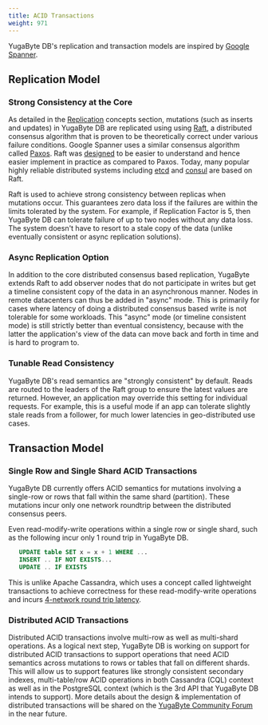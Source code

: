 ```yaml
---
title: ACID Transactions
weight: 971
---
```


YugaByte DB's replication and transaction models are inspired by [Google Spanner](https://cloud.google.com/spanner/docs/transactions).

## Replication Model

### Strong Consistency at the Core

As detailed in the [Replication](/architecture/concepts/replication/) concepts section, mutations
(such as inserts and updates) in YugaByte DB are replicated using using
[Raft](https://raft.github.io/), a distributed consensus algorithm that is proven to be
theoretically correct under various failure conditions. Google Spanner uses a similar consensus
algorithm called
[Paxos](https://cloud.google.com/spanner/docs/whitepapers/life-of-reads-and-writes). Raft was
[designed](https://ramcloud.stanford.edu/~ongaro/userstudy/) to be easier to understand and hence
easier implement in practice as compared to Paxos. Today, many popular highly reliable distributed
systems including [etcd](https://coreos.com/etcd/) and
[consul](https://www.consul.io/docs/internals/consensus.html) are based on Raft.

Raft is used to achieve strong consistency between replicas when mutations occur. This guarantees
zero data loss if the failures are within the limits tolerated by the system. For example, if
Replication Factor is 5, then YugaByte DB can tolerate failure of up to two nodes without any data
loss. The system doesn't have to resort to a stale copy of the data (unlike eventually consistent or
async replication solutions).

### Async Replication Option

In addition to the core distributed consensus based replication, YugaByte extends Raft to add
observer nodes that do not participate in writes but get a timeline consistent copy of the data in
an asynchronous manner. Nodes in remote  datacenters can thus be added in "async" mode. This is
primarily for cases where latency of doing a distributed consensus based write is not tolerable for
some workloads. This "async" mode (or timeline consistent mode) is still strictly better than
eventual consistency, because with the latter the application's view of the data can move back and
forth in time and is hard to program to.

### Tunable Read Consistency

YugaByte DB's read semantics are "strongly consistent" by default. Reads are routed to the leaders
of the Raft group to ensure the latest values are returned. However, an application may override
this setting for individual requests. For example, this is a useful mode if an app can tolerate
slightly stale reads from a follower, for much lower latencies in geo-distributed use cases.

## Transaction Model

### Single Row and Single Shard ACID Transactions

YugaByte DB currently offers ACID semantics for mutations involving a single-row or rows that fall
within the same shard (partition). These mutations incur only one network roundtrip between the
distributed consensus peers. 

Even read-modify-write operations within a single row or single shard, such as the following incur
only 1 round trip in YugaByte DB.

```sql
   UPDATE table SET x = x + 1 WHERE ... 
   INSERT .. IF NOT EXISTS... 
   UPDATE .. IF EXISTS 
```

This is unlike Apache Cassandra, which uses a concept called lightweight transactions to achieve
correctness for these read-modify-write operations and incurs [4-network round trip
latency](https://docs.datastax.com/en/cassandra/3.0/cassandra/dml/dmlLtwtTransactions.html).

### Distributed ACID Transactions

Distributed ACID transactions involve multi-row as well as multi-shard operations. As a logical next
step, YugaByte DB is working on support for distributed ACID transactions to support operations that
need ACID semantics across mutations to rows or tables that fall on different shards.  This will
allow us to support features like strongly consistent secondary indexes, multi-table/row ACID
operations in both Cassandra (CQL) context as well as in the PostgreSQL context (which is the 3rd
API that YugaByte DB intends to support). More details about the design & implementation of
distributed transactions will be shared on the [YugaByte Community
Forum](https://forum.yugabyte.com/) in the near future.
